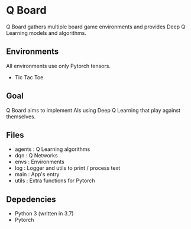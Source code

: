 # Q Board

Q Board gathers multiple board game environments and provides Deep Q Learning models and algorithms.

## Environments

All environments use only Pytorch tensors.

- Tic Tac Toe

## Goal

Q Board aims to implement AIs using Deep Q Learning that play against themselves.

## Files

- agents : Q Learning algorithms
- dqn : Q Networks
- envs : Environments
- log : Logger and utils to print / process text
- main : App's entry
- utils : Extra functions for Pytorch

## Depedencies

- Python 3 (written in 3.7)
- Pytorch
